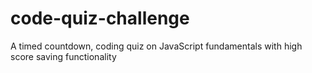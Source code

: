 # code-quiz-challenge
A timed countdown, coding quiz on JavaScript fundamentals with high score saving functionality
